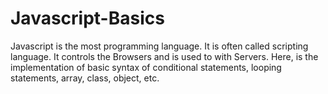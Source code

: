 # Javascript-Basics
Javascript is the most programming language. It is often called scripting language. It controls the Browsers and is used to with Servers. Here, is the implementation of basic syntax of conditional statements, looping statements, array, class, object, etc.
